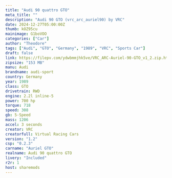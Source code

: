 ```yaml
--- 
title: "Audi 90 quattro GTO"
meta_title: ""
description: "Audi 90 GTO (vrc_arc_auriel90) by VRC"
date: 2024-12-27T05:00:00Z
thumb: kOZ95cu
mainimage: G1boVOO
categories: ["Car"]
author: "Theodore"
tags: ["Audi", "GTO", "Germany", "1989", "VRC", "Sports Car"]
draft: false
link: https://filepv.com/ydwbmmjhk5ve/VRC_ARC-Auriel-90-GTO_v1_2.zip.html
zipsize: "153 MB"
manu: Audi
brandname: audi-sport
country: Germany
year: 1989
class: GTO
drivetrain: RWD
engine: 2.2l inline-5
power: 700 hp
torque: 718
speed: 308
gb: 5-Speed
mass: 1206
accel: 3 seconds
creator: VRC
creatorfull: Virtual Racing Cars
version: "1.2"
csp: "0.2.3"
carname: "Auriel GTO"
realname: Audi 90 quattro GTO
livery: "Included"
r2r: 1
host: sharemods
---
```

